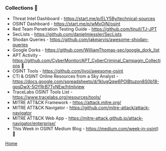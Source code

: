 ### Collections 📑 

- Threat Intel Dashboard - https://start.me/p/ELY5By/technical-sources
- OSINT Dashboard - https://start.me/p/wMxOjN/osint
- Red Team Penetration Testing Guide - https://github.com/tjnull/TJ-JPT
- SecLists - https://github.com/danielmiessler/SecLists
- Shodan Queries - https://github.com/jakejarvis/awesome-shodan-queries
- Google Dorks - https://github.com/WilliamThomas-sec/google_dork_list
- APT Activity - https://github.com/CyberMonitor/APT_CyberCriminal_Campagin_Collections :closed_book:
- OSINT Tools - https://github.com/jivoi/awesome-osint
- CTI & OSINT Online Resources from a Sky Analyst - https://docs.google.com/spreadsheets/d/1klugQqw6POlBtuzon8S0b18-gpsDwX-5OYRrB7TyNEw/htmlview
- TraceLabs OSINT Tools List - https://www.tracelabs.org/resources/tools/
- MITRE ATT&CK Framework - https://attack.mitre.org/
- MITRE ATT&CK Navigator - https://github.com/mitre-attack/attack-navigator 
- MITRE ATT&CK Web App - https://mitre-attack.github.io/attack-navigator/enterprise/
- This Week in OSINT Medium Blog - https://medium.com/week-in-osint) :closed_book:


[Home](https://github.com/BushidoUK/Opensource-tools/)
